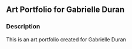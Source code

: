 ## Art Portfolio for Gabrielle Duran

### Description

This is an art portfolio created for Gabrielle Duran
